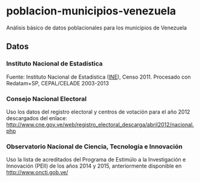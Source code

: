 # poblacion-municipios-venezuela

Análisis básico de datos poblacionales para los municipios de Venezuela 

## Datos

### Instituto Nacional de Estadística

Fuente: Instituto Nacional de Estadística ([INE](http://www.ine.gob.ve)), Censo 2011. Procesado con Redatam+SP, CEPAL/CELADE 2003-2013

### Consejo Nacional Electoral

Uso los datos del registro electoral y centros de votación para el año 2012 descargados del enlace: http://www.cne.gov.ve/web/registro_electoral_descarga/abril2012/nacional.php

### Observatorio Nacional de Ciencia, Tecnología e Innovación

Uso la lista de acreditados del Programa de Estimúlo a la Investigación e Innovación (PEII) de los años 2014 y 2015, anteriormente disponible en http://www.oncti.gob.ve/